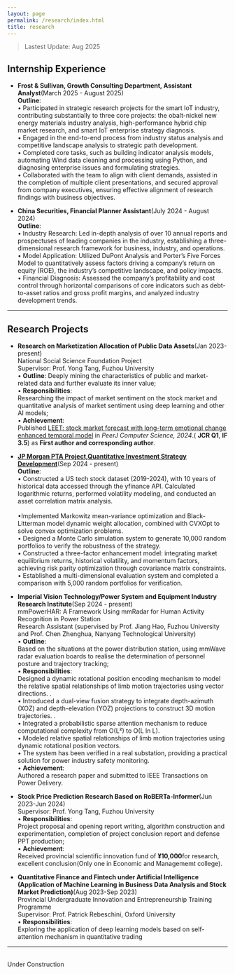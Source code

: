 ```yaml
---
layout: page
permalink: /research/index.html
title: research
---
```


> Lastest Update: Aug 2025 &nbsp; 

## Internship Experience

- **Frost & Sullivan, Growth Consulting Department, Assistant Analyst**(March 2025 - August 2025)
 <br>**Outline**:
 <br>• Participated in strategic research projects for the smart IoT industry, contributing substantially to three core projects: the obalt-nickel new energy materials industry analysis, high-performance hybrid chip market research, and smart IoT enterprise strategy diagnosis. 
<br>• Engaged in the end-to-end process from industry status analysis and competitive landscape analysis to strategic path development. 
<br>• Completed core tasks, such as building indicator analysis models, automating Wind data cleaning and processing using Python, and diagnosing enterprise issues and formulating strategies. 
<br>• Collaborated with the team to align with client demands, assisted in the completion of multiple client presentations, and secured approval from company executives, ensuring effective alignment of research findings with business objectives. 

- **China Securities, Financial Planner Assistant**(July 2024 - August 2024)
 <br>**Outline**:
 <br>• Industry Research: Led in-depth analysis of over 10 annual reports and prospectuses of leading companies in the industry, establishing a three-dimensional research framework for business, industry, and operations. 
<br>• Model Application: Utilized DuPont Analysis and Porter’s Five Forces Model to quantitatively assess factors driving a company’s return on equity (ROE), the industry’s competitive landscape, and policy impacts. 
<br>• Financial Diagnosis: Assessed the company’s profitability and cost control through horizontal comparisons of core indicators such as debt-to-asset ratios and gross profit margins, and analyzed industry development trends. 


---

## Research Projects

- **Research on Marketization Allocation of Public Data Assets**(Jan 2023-present)
<br>National Social Science Foundation Project
<br>Supervisor: Prof. Yong Tang, Fuzhou University 
<br>• **Outline**:
Deeply mining the characteristics of public and market-related data and further evaluate its inner value; 
<br>• **Responsibilities**:  
Researching the impact of market sentiment on the stock market and quantitative analysis of market sentiment using deep learning and other AI models; 
<br>• **Achievement**:  
Published [LEET: stock market forecast with long-term emotional change enhanced temporal model](https://doi.org/10.7717/peerj-cs.1969) in *PeerJ Computer Science, 2024*.( **JCR Q1**, **IF 3.5**) as **First author and corresponding author**.

- [**JP Morgan PTA Project,Quantitative Investment Strategy Development**](https://honglinliao.com//blogs/206yingjian)(Sep 2024 - present)
  <br>**Outline**:
  <br>• Constructed a US tech stock dataset (2019-2024), with 10 years of historical data accessed through the yfinance API. Calculated logarithmic returns, performed volatility modeling, and conducted an asset correlation matrix analysis.  
<br>•Implemented Markowitz mean-variance optimization and Black-Litterman model dynamic weight allocation, combined with CVXOpt to solve convex optimization problems. 
<br>• Designed a Monte Carlo simulation system to generate 10,000 random portfolios to verify the robustness of the strategy.
<br>• Constructed a three-factor enhancement model: integrating market equilibrium returns, historical volatility, and momentum factors, achieving risk parity optimization through covariance matrix constraints. 
<br>• Established a multi-dimensional evaluation system and completed a comparison with 5,000 random portfolios for verification.

- **Imperial Vision Technology/Power System and Equipment Industry Research Institute**(Sep 2024 - present)
<br>mmPowerHAR: A Framework Using mmRadar for Human Activity Recognition in Power Station
<br>Research Assistant (supervised by Prof. Jiang Hao, Fuzhou University and Prof. Chen Zhenghua, Nanyang Technological University) 
<br>• **Outline**:  
Based on the situations at the power distribution station, using mmWave radar evaluation boards to realise the determination of 
personnel posture and trajectory tracking; 
<br>• **Responsibilities**:  
Designed a dynamic rotational position encoding mechanism to model the relative spatial relationships of limb motion trajectories using vector directions. . 
<br>• Introduced a dual-view fusion strategy to integrate depth-azimuth (XOZ) and depth-elevation (YOZ) projections to construct 3D motion trajectories. . 
<br>• Integrated a probabilistic sparse attention mechanism to reduce computational complexity from O(L²) to O(L ln L).
<br>• Modeled relative spatial relationships of limb motion trajectories using dynamic rotational position vectors.
<br>• The system has been verified in a real substation, providing a practical solution for power industry safety monitoring. 
<br>• **Achievement**:  
Authored a research paper and submitted to IEEE Transactions on Power Delivery.

- **Stock Price Prediction Research Based on RoBERTa-Informer**(Jun 2023-Jun 2024) 
<br>Supervisor: Prof. Yong Tang, Fuzhou University
<br>• **Responsibilities**:  
Project proposal and opening report writing, algorithm construction and experimentation, completion of project conclusion report and defense PPT production; 
<br>• **Achievement**:  
Received provincial scientific innovation fund of **¥10,000**for research, excellent conclusion(Only one in Economic and Managememt college).

- **Quantitative Finance and Fintech under Artificial Intelligence (Application of Machine Learning in Business Data Analysis and Stock Market Prediction)**(Aug 2023-Sep 2023) 
<br>Provincial Undergraduate Innovation and Entrepreneurship Training Programme
<br>Supervisor: Prof. Patrick Rebeschini,  Oxford University
<br>• **Responsibilities**:  
Exploring the application of deep learning models based on self-attention mechanism in quantitative trading

---

<br>Under Construction
